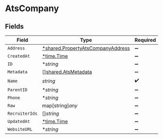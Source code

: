 # AtsCompany


## Fields

| Field                                                                                        | Type                                                                                         | Required                                                                                     | Description                                                                                  |
| -------------------------------------------------------------------------------------------- | -------------------------------------------------------------------------------------------- | -------------------------------------------------------------------------------------------- | -------------------------------------------------------------------------------------------- |
| `Address`                                                                                    | [*shared.PropertyAtsCompanyAddress](../../../pkg/models/shared/propertyatscompanyaddress.md) | :heavy_minus_sign:                                                                           | N/A                                                                                          |
| `CreatedAt`                                                                                  | [*time.Time](https://pkg.go.dev/time#Time)                                                   | :heavy_minus_sign:                                                                           | N/A                                                                                          |
| `ID`                                                                                         | **string*                                                                                    | :heavy_minus_sign:                                                                           | N/A                                                                                          |
| `Metadata`                                                                                   | [][shared.AtsMetadata](../../../pkg/models/shared/atsmetadata.md)                            | :heavy_minus_sign:                                                                           | N/A                                                                                          |
| `Name`                                                                                       | *string*                                                                                     | :heavy_check_mark:                                                                           | N/A                                                                                          |
| `ParentID`                                                                                   | **string*                                                                                    | :heavy_minus_sign:                                                                           | N/A                                                                                          |
| `Phone`                                                                                      | **string*                                                                                    | :heavy_minus_sign:                                                                           | N/A                                                                                          |
| `Raw`                                                                                        | map[string]*any*                                                                             | :heavy_minus_sign:                                                                           | N/A                                                                                          |
| `RecruiterIds`                                                                               | []*string*                                                                                   | :heavy_minus_sign:                                                                           | N/A                                                                                          |
| `UpdatedAt`                                                                                  | [*time.Time](https://pkg.go.dev/time#Time)                                                   | :heavy_minus_sign:                                                                           | N/A                                                                                          |
| `WebsiteURL`                                                                                 | **string*                                                                                    | :heavy_minus_sign:                                                                           | N/A                                                                                          |